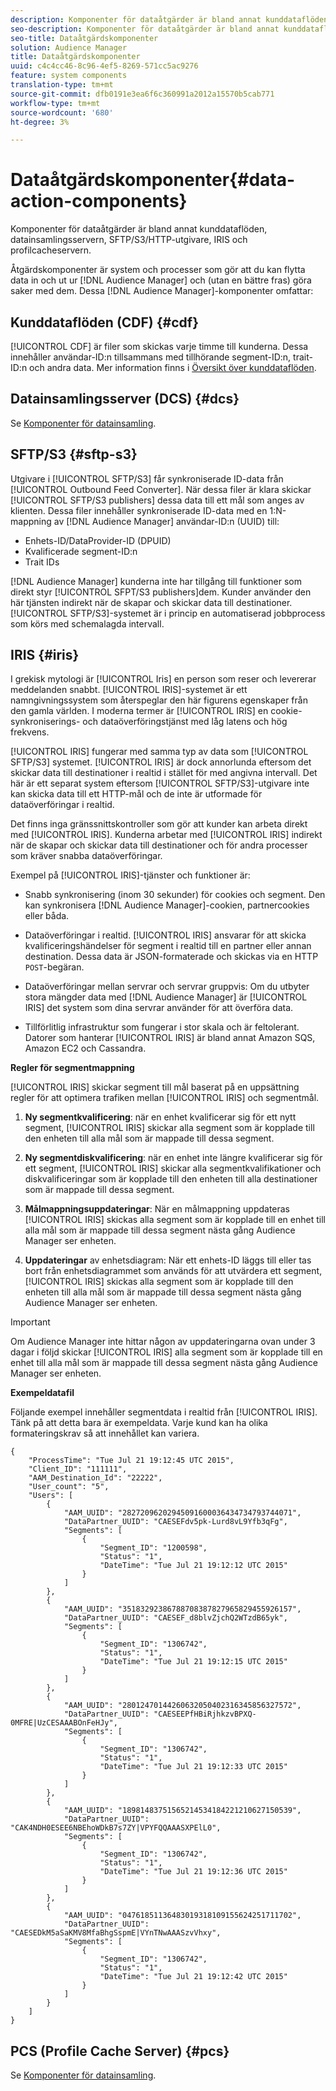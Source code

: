 ```yaml
---
description: Komponenter för dataåtgärder är bland annat kunddataflöden, datainsamlingsservern, SFTP/S3/HTTP-utgivare, IRIS och profilcacheservern.
seo-description: Komponenter för dataåtgärder är bland annat kunddataflöden, datainsamlingsservern, SFTP/S3/HTTP-utgivare, IRIS och profilcacheservern.
seo-title: Dataåtgärdskomponenter
solution: Audience Manager
title: Dataåtgärdskomponenter
uuid: c4c4cc46-8c96-4ef5-8269-571cc5ac9276
feature: system components
translation-type: tm+mt
source-git-commit: dfb0191e3ea6f6c360991a2012a15570b5cab771
workflow-type: tm+mt
source-wordcount: '680'
ht-degree: 3%

---
```



# Dataåtgärdskomponenter{#data-action-components}

Komponenter för dataåtgärder är bland annat kunddataflöden, datainsamlingsservern, SFTP/S3/HTTP-utgivare, IRIS och profilcacheservern.

<!-- 

c_compact.xml

 -->

Åtgärdskomponenter är system och processer som gör att du kan flytta data in och ut ur [!DNL Audience Manager] och (utan en bättre fras) göra saker med dem. Dessa [!DNL Audience Manager]-komponenter omfattar:

## Kunddataflöden (CDF) {#cdf}

[!UICONTROL CDF] är filer som skickas varje timme till kunderna. Dessa innehåller användar-ID:n tillsammans med tillhörande segment-ID:n, trait-ID:n och andra data. Mer information finns i [Översikt över kunddataflöden](../../features/cdf-files.md).

## Datainsamlingsserver (DCS) {#dcs}

Se [Komponenter för datainsamling](../../reference/system-components/components-data-collection.md).

## SFTP/S3 {#sftp-s3}

Utgivare i [!UICONTROL SFTP/S3] får synkroniserade ID-data från [!UICONTROL Outbound Feed Converter]. När dessa filer är klara skickar [!UICONTROL SFTP/S3 publishers] dessa data till ett mål som anges av klienten. Dessa filer innehåller synkroniserade ID-data med en 1:N-mappning av [!DNL Audience Manager] användar-ID:n (UUID) till:

* Enhets-ID/DataProvider-ID (DPUID)
* Kvalificerade segment-ID:n
* Trait IDs

[!DNL Audience Manager] kunderna inte har tillgång till funktioner som direkt styr  [!UICONTROL SFPT/S3 publishers]dem. Kunder använder den här tjänsten indirekt när de skapar och skickar data till destinationer. [!UICONTROL SFTP/S3]-systemet är i princip en automatiserad jobbprocess som körs med schemalagda intervall.

## IRIS {#iris}

I grekisk mytologi är [!UICONTROL Iris] en person som reser och levererar meddelanden snabbt. [!UICONTROL IRIS]-systemet är ett namngivningssystem som återspeglar den här figurens egenskaper från den gamla världen. I moderna termer är [!UICONTROL IRIS] en cookie-synkroniserings- och dataöverföringstjänst med låg latens och hög frekvens.

[!UICONTROL IRIS] fungerar med samma typ av data som  [!UICONTROL SFTP/S3] systemet. [!UICONTROL IRIS] är dock annorlunda eftersom det skickar data till destinationer i realtid i stället för med angivna intervall. Det här är ett separat system eftersom [!UICONTROL SFTP/S3]-utgivare inte kan skicka data till ett HTTP-mål och de inte är utformade för dataöverföringar i realtid.

Det finns inga gränssnittskontroller som gör att kunder kan arbeta direkt med [!UICONTROL IRIS]. Kunderna arbetar med [!UICONTROL IRIS] indirekt när de skapar och skickar data till destinationer och för andra processer som kräver snabba dataöverföringar.

Exempel på [!UICONTROL IRIS]-tjänster och funktioner är:

* Snabb synkronisering (inom 30 sekunder) för cookies och segment. Den kan synkronisera [!DNL Audience Manager]-cookien, partnercookies eller båda.
* Dataöverföringar i realtid. [!UICONTROL IRIS] ansvarar för att skicka kvalificeringshändelser för segment i realtid till en partner eller annan destination. Dessa data är JSON-formaterade och skickas via en HTTP `POST`-begäran.

* Dataöverföringar mellan servrar och servrar gruppvis: Om du utbyter stora mängder data med [!DNL Audience Manager] är [!UICONTROL IRIS] det system som dina servrar använder för att överföra data.

* Tillförlitlig infrastruktur som fungerar i stor skala och är feltolerant. Datorer som hanterar [!UICONTROL IRIS] är bland annat Amazon SQS, Amazon EC2 och Cassandra.

**Regler för segmentmappning**

[!UICONTROL IRIS] skickar segment till mål baserat på en uppsättning regler för att optimera trafiken mellan [!UICONTROL IRIS] och segmentmål.

1. **Ny segmentkvalificering**: när en enhet kvalificerar sig för ett nytt segment,  [!UICONTROL IRIS] skickar alla segment som är kopplade till den enheten till alla mål som är mappade till dessa segment.

1. **Ny segmentdiskvalificering**: när en enhet inte längre kvalificerar sig för ett segment,  [!UICONTROL IRIS] skickar alla segmentkvalifikationer och diskvalificeringar som är kopplade till den enheten till alla destinationer som är mappade till dessa segment.

1. **Målmappningsuppdateringar**: När en målmappning uppdateras  [!UICONTROL IRIS] skickas alla segment som är kopplade till en enhet till alla mål som är mappade till dessa segment nästa gång Audience Manager ser enheten.

1. **Uppdateringar** av enhetsdiagram: När ett enhets-ID läggs till eller tas bort från enhetsdiagrammet som används för att utvärdera ett segment,  [!UICONTROL IRIS] skickas alla segment som är kopplade till den enheten till alla mål som är mappade till dessa segment nästa gång Audience Manager ser enheten.

>[!IMPORTANT]
>
>Om Audience Manager inte hittar någon av uppdateringarna ovan under 3 dagar i följd skickar [!UICONTROL IRIS] alla segment som är kopplade till en enhet till alla mål som är mappade till dessa segment nästa gång Audience Manager ser enheten.

**Exempeldatafil**

Följande exempel innehåller segmentdata i realtid från [!UICONTROL IRIS]. Tänk på att detta bara är exempeldata. Varje kund kan ha olika formateringskrav så att innehållet kan variera.

```
{
    "ProcessTime": "Tue Jul 21 19:12:45 UTC 2015",
    "Client_ID": "111111",
    "AAM_Destination_Id": "22222",
    "User_count": "5",
    "Users": [
        {
            "AAM_UUID": "28272096202945091600036434734793744071",
            "DataPartner_UUID": "CAESEFdv5pk-Lurd8vL9Yfb3qFg",
            "Segments": [
                {
                    "Segment_ID": "1200598",
                    "Status": "1",
                    "DateTime": "Tue Jul 21 19:12:12 UTC 2015"
                }
            ]
        },
        {
            "AAM_UUID": "35183292386788708387827965829455926157",
            "DataPartner_UUID": "CAESEF_d8blvZjchQ2WTzdB65yk",
            "Segments": [
                {
                    "Segment_ID": "1306742",
                    "Status": "1",
                    "DateTime": "Tue Jul 21 19:12:15 UTC 2015"
                }
            ]
        },
        {
            "AAM_UUID": "28012470144260632050402316345856327572",
            "DataPartner_UUID": "CAESEEPfHBiRjhkzvBPXQ-0MFRE|UzCESAAABOnFeHJy",
            "Segments": [
                {
                    "Segment_ID": "1306742",
                    "Status": "1",
                    "DateTime": "Tue Jul 21 19:12:33 UTC 2015"
                }
            ]
        },
        {
            "AAM_UUID": "18981483751565214534184221210627150539",
            "DataPartner_UUID": "CAK4NDH0ESEE6NBEhoWDkB7s7ZY|VPYFQQAAASXPElL0",
            "Segments": [
                {
                    "Segment_ID": "1306742",
                    "Status": "1",
                    "DateTime": "Tue Jul 21 19:12:36 UTC 2015"
                }
            ]
        },
        {
            "AAM_UUID": "04761851136483019318109155624251711702",
            "DataPartner_UUID": "CAESEDkM5aSaKMV8MfaBhgSspmE|VYnTNwAAASzvVhxy",
            "Segments": [
                {
                    "Segment_ID": "1306742",
                    "Status": "1",
                    "DateTime": "Tue Jul 21 19:12:42 UTC 2015"
                }
            ]
        }
    ]
}
```

## PCS (Profile Cache Server) {#pcs}

Se [Komponenter för datainsamling](../../reference/system-components/components-data-collection.md).
